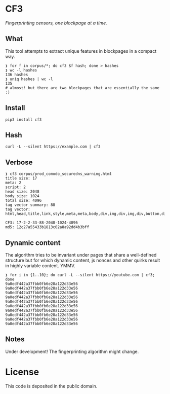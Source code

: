 # CF3

*Fingerprinting censors, one blockpage at a time.*

## What

This tool attempts to extract unique features in blockpages in a compact way.

```
❯ for f in corpus/*; do cf3 $f hash; done > hashes
❯ wc -l hashes
136 hashes
❯ uniq hashes | wc -l
135
# almost! but there are two blockpages that are essentially the same :)
```

## Install

```
pip3 install cf3
```

## Hash

```
curl -L --silent https://example.com | cf3
```

## Verbose

```
❯ cf3 corpus/prod_comodo_securedns_warning.html
title size: 17
meta: 2
script: 2
head size: 2048
body size: 1024
total size: 4096
tag vector summary: 88
tag vector: html,head,title,link,style,meta,meta,body,div,img,div,img,div,button,div,div,h1,h2,p,br,ul,li,a,img,br,br,p,a,div,div,p,script,script

CF3: 17-2-2-33-88-2048-1024-4096
md5: 12c27a55433b1813c02a8a92dd4b3bff
```

## Dynamic content

The algorithm tries to be invariant under pages that share a well-defined structure but for which dynamic content, js nonces and other quirks result in highly variable content. YMMV.

```
❯ for i in {1..10}; do curl -L --silent https://youtube.com | cf3; done
9a0edf442a37fbb0fb6e28a122d33e56
9a0edf442a37fbb0fb6e28a122d33e56
9a0edf442a37fbb0fb6e28a122d33e56
9a0edf442a37fbb0fb6e28a122d33e56
9a0edf442a37fbb0fb6e28a122d33e56
9a0edf442a37fbb0fb6e28a122d33e56
9a0edf442a37fbb0fb6e28a122d33e56
9a0edf442a37fbb0fb6e28a122d33e56
9a0edf442a37fbb0fb6e28a122d33e56
9a0edf442a37fbb0fb6e28a122d33e56
```

## Notes

Under development! The fingerprinting algorithm might change.

# License

This code is deposited in the public domain.
